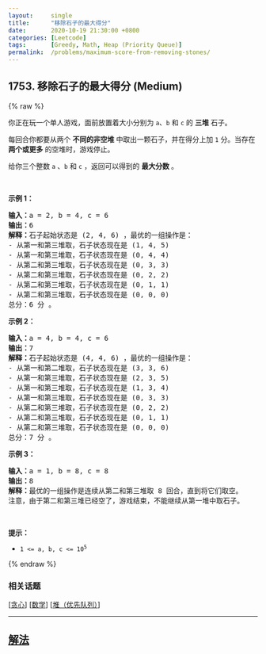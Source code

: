 ```yaml
---
layout:     single
title:      "移除石子的最大得分"
date:       2020-10-19 21:30:00 +0800
categories: [Leetcode]
tags:       [Greedy, Math, Heap (Priority Queue)]
permalink:  /problems/maximum-score-from-removing-stones/
---
```


## 1753. 移除石子的最大得分 (Medium)

{% raw %}

<p>你正在玩一个单人游戏，面前放置着大小分别为 <code>a</code>​​​​​​、<code>b</code> 和 <code>c</code>​​​​​​ 的 <strong>三堆</strong> 石子。</p>

<p>每回合你都要从两个 <strong>不同的非空堆</strong> 中取出一颗石子，并在得分上加 <code>1</code> 分。当存在 <strong>两个或更多</strong> 的空堆时，游戏停止。</p>

<p>给你三个整数 <code>a</code> 、<code>b</code> 和 <code>c</code> ，返回可以得到的 <strong>最大分数</strong> 。</p>
 

<p><strong>示例 1：</strong></p>

<pre>
<strong>输入：</strong>a = 2, b = 4, c = 6
<strong>输出：</strong>6
<strong>解释：</strong>石子起始状态是 (2, 4, 6) ，最优的一组操作是：
- 从第一和第三堆取，石子状态现在是 (1, 4, 5)
- 从第一和第三堆取，石子状态现在是 (0, 4, 4)
- 从第二和第三堆取，石子状态现在是 (0, 3, 3)
- 从第二和第三堆取，石子状态现在是 (0, 2, 2)
- 从第二和第三堆取，石子状态现在是 (0, 1, 1)
- 从第二和第三堆取，石子状态现在是 (0, 0, 0)
总分：6 分 。
</pre>

<p><strong>示例 2：</strong></p>

<pre>
<strong>输入：</strong>a = 4, b = 4, c = 6
<strong>输出：</strong>7
<strong>解释：</strong>石子起始状态是 (4, 4, 6) ，最优的一组操作是：
- 从第一和第二堆取，石子状态现在是 (3, 3, 6)
- 从第一和第三堆取，石子状态现在是 (2, 3, 5)
- 从第一和第三堆取，石子状态现在是 (1, 3, 4)
- 从第一和第三堆取，石子状态现在是 (0, 3, 3)
- 从第二和第三堆取，石子状态现在是 (0, 2, 2)
- 从第二和第三堆取，石子状态现在是 (0, 1, 1)
- 从第二和第三堆取，石子状态现在是 (0, 0, 0)
总分：7 分 。
</pre>

<p><strong>示例 3：</strong></p>

<pre>
<strong>输入：</strong>a = 1, b = 8, c = 8
<strong>输出：</strong>8
<strong>解释：</strong>最优的一组操作是连续从第二和第三堆取 8 回合，直到将它们取空。
注意，由于第二和第三堆已经空了，游戏结束，不能继续从第一堆中取石子。
</pre>

<p> </p>

<p><strong>提示：</strong></p>

<ul>
	<li><code>1 <= a, b, c <= 10<sup>5</sup></code></li>
</ul>

{% endraw %}

### 相关话题
  [[贪心](https://github.com/openset/leetcode/tree/master/tag/greedy/README.md)]
  [[数学](https://github.com/openset/leetcode/tree/master/tag/math/README.md)]
  [[堆（优先队列）](https://github.com/openset/leetcode/tree/master/tag/heap-priority-queue/README.md)]

---

## [解法](https://github.com/openset/leetcode/tree/master/problems/maximum-score-from-removing-stones)

